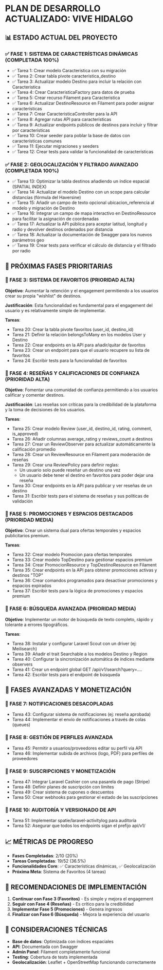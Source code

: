 # PLAN DE DESARROLLO ACTUALIZADO: VIVE HIDALGO

## 📊 ESTADO ACTUAL DEL PROYECTO

### ✅ FASE 1: SISTEMA DE CARACTERÍSTICAS DINÁMICAS (COMPLETADA 100%)
- ✅ Tarea 1: Crear modelo Caracteristica con su migración
- ✅ Tarea 2: Crear tabla pivote caracteristica_destino
- ✅ Tarea 3: Actualizar modelo Destino para incluir la relación con Caracteristica
- ✅ Tarea 4: Crear CaracteristicaFactory para datos de prueba
- ✅ Tarea 5: Crear recurso Filament para Caracteristica
- ✅ Tarea 6: Actualizar DestinoResource en Filament para poder asignar características
- ✅ Tarea 7: Crear CaracteristicaController para la API
- ✅ Tarea 8: Agregar rutas API para características
- ✅ Tarea 9: Actualizar endpoints públicos de destinos para incluir y filtrar por características
- ✅ Tarea 10: Crear seeder para poblar la base de datos con características comunes
- ✅ Tarea 11: Ejecutar migraciones y seeders
- ✅ Tarea 12: Crear tests para validar la funcionalidad de características

### ✅ FASE 2: GEOLOCALIZACIÓN Y FILTRADO AVANZADO (COMPLETADA 100%)
- ✅ Tarea 13: Optimizar la tabla destinos añadiendo un índice espacial (SPATIAL INDEX)
- ✅ Tarea 14: Actualizar el modelo Destino con un scope para calcular distancias (fórmula del Haversine)
- ✅ Tarea 15: Añadir un campo de texto opcional ubicacion_referencia al modelo y migración de Destino
- ✅ Tarea 16: Integrar un campo de mapa interactivo en DestinoResource para facilitar la asignación de coordenadas
- ✅ Tarea 17: Actualizar la API pública para aceptar latitud, longitud y radio y devolver destinos ordenados por distancia
- ✅ Tarea 18: Actualizar la documentación de Swagger para los nuevos parámetros geo
- ✅ Tarea 19: Crear tests para verificar el cálculo de distancia y el filtrado por radio

## 🚀 PRÓXIMAS FASES PRIORITARIAS

### 📍 FASE 3: SISTEMA DE FAVORITOS (PRIORIDAD ALTA)
**Objetivo**: Aumentar la retención y el engagement permitiendo a los usuarios crear su propia "wishlist" de destinos.

**Justificación**: Esta funcionalidad es fundamental para el engagement del usuario y es relativamente simple de implementar.

**Tareas**:
- Tarea 20: Crear la tabla pivote favoritos (user_id, destino_id)
- Tarea 21: Definir la relación belongsToMany en los modelos User y Destino
- Tarea 22: Crear endpoints en la API para añadir/quitar de favoritos
- Tarea 23: Crear un endpoint para que el usuario recupere su lista de favoritos
- Tarea 24: Escribir tests para la funcionalidad de favoritos

### 📍 FASE 4: RESEÑAS Y CALIFICACIONES DE CONFIANZA (PRIORIDAD ALTA)
**Objetivo**: Fomentar una comunidad de confianza permitiendo a los usuarios calificar y comentar destinos.

**Justificación**: Las reseñas son críticas para la credibilidad de la plataforma y la toma de decisiones de los usuarios.

**Tareas**:
- Tarea 25: Crear modelo Review (user_id, destino_id, rating, comment, is_approved)
- Tarea 26: Añadir columnas average_rating y reviews_count a destinos
- Tarea 27: Crear un ReviewObserver para actualizar automáticamente la calificación promedio
- Tarea 28: Crear un ReviewResource en Filament para moderación de reseñas
- Tarea 29: Crear una ReviewPolicy para definir reglas:
  - Un usuario solo puede reseñar un destino una vez
  - Un usuario debe tener el destino en favoritos para poder dejar una reseña
- Tarea 30: Crear endpoints en la API para publicar y ver reseñas de un destino
- Tarea 31: Escribir tests para el sistema de reseñas y sus políticas de validación

### 📍 FASE 5: PROMOCIONES Y ESPACIOS DESTACADOS (PRIORIDAD MEDIA)
**Objetivo**: Crear un sistema dual para ofertas temporales y espacios publicitarios premium.

**Tareas**:
- Tarea 32: Crear modelo Promocion para ofertas temporales
- Tarea 33: Crear modelo TopDestino para gestionar espacios premium
- Tarea 34: Crear PromocionResource y TopDestinoResource en Filament
- Tarea 35: Crear endpoints en la API para obtener promociones activas y destinos "TOP"
- Tarea 36: Crear comandos programados para desactivar promociones y espacios expirados
- Tarea 37: Escribir tests para la lógica de promociones y espacios premium

### 📍 FASE 6: BÚSQUEDA AVANZADA (PRIORIDAD MEDIA)
**Objetivo**: Implementar un motor de búsqueda de texto completo, rápido y tolerante a errores tipográficos.

**Tareas**:
- Tarea 38: Instalar y configurar Laravel Scout con un driver (ej: Meilisearch)
- Tarea 39: Añadir el trait Searchable a los modelos Destino y Region
- Tarea 40: Configurar la sincronización automática de índices mediante observers
- Tarea 41: Crear un endpoint global GET /api/v1/search?query=....
- Tarea 42: Escribir tests para el endpoint de búsqueda

## 🎯 FASES AVANZADAS Y MONETIZACIÓN

### 📍 FASE 7: NOTIFICACIONES DESACOPLADAS
- Tarea 43: Configurar sistema de notificaciones (ej: reseña aprobada)
- Tarea 44: Implementar el envío de notificaciones a través de colas (queues)

### 📍 FASE 8: GESTIÓN DE PERFILES AVANZADA
- Tarea 45: Permitir a usuarios/proveedores editar su perfil vía API
- Tarea 46: Implementar subida de archivos (logo, PDF) para perfiles de proveedores

### 📍 FASE 9: SUSCRIPCIONES Y MONETIZACIÓN
- Tarea 47: Integrar Laravel Cashier con una pasarela de pago (Stripe)
- Tarea 48: Definir planes de suscripción con límites
- Tarea 49: Crear sistema de cupones o descuentos
- Tarea 50: Crear webhooks para gestionar el estado de las suscripciones

### 📍 FASE 10: AUDITORÍA Y VERSIONADO DE API
- Tarea 51: Implementar spatie/laravel-activitylog para auditoría
- Tarea 52: Asegurar que todos los endpoints sigan el prefijo api/v1/

## 📈 MÉTRICAS DE PROGRESO

- **Fases Completadas**: 2/10 (20%)
- **Tareas Completadas**: 19/52 (36.5%)
- **Funcionalidades Core**: ✅ Características dinámicas, ✅ Geolocalización
- **Próxima Meta**: Sistema de Favoritos (4 tareas)

## 🎯 RECOMENDACIONES DE IMPLEMENTACIÓN

1. **Continuar con Fase 3 (Favoritos)** - Es simple y mejora el engagement
2. **Seguir con Fase 4 (Reseñas)** - Es crítico para la credibilidad
3. **Implementar Fase 5 (Promociones)** - Genera ingresos
4. **Finalizar con Fase 6 (Búsqueda)** - Mejora la experiencia del usuario

## 🔧 CONSIDERACIONES TÉCNICAS

- **Base de datos**: Optimizada con índices espaciales
- **API**: Documentada con Swagger
- **Admin Panel**: Filament completamente funcional
- **Testing**: Cobertura de tests implementada
- **Geolocalización**: Leaflet + OpenStreetMap funcionando correctamente 